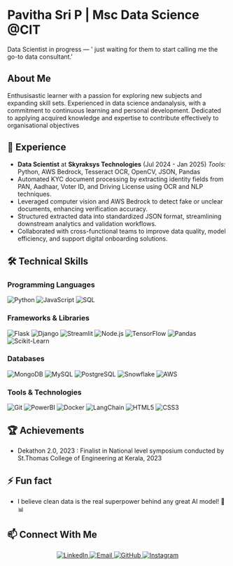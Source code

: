 # Pavitha Sri P | Msc Data Science @CIT
Data Scientist in progress — ' just waiting for them to start calling me the go-to data consultant.'

## About Me
Enthusisastic learner with a passion for exploring new subjects and expanding skill sets. Experienced in data science andanalysis, with a commitment to continuous learning and personal development. Dedicated to applying acquired knowledge and expertise to contribute effectively to organisational objectives

## 🔭 Experience
- **Data Scientist** at **Skyraksys Technologies**  (Jul 2024 - Jan 2025)
  *Tools:* Python, AWS Bedrock, Tesseract OCR, OpenCV, JSON, Pandas
- Automated KYC document processing by extracting identity fields from PAN, Aadhaar, Voter ID, and Driving License using OCR and NLP techniques.
- Leveraged computer vision and AWS Bedrock to detect fake or unclear documents, enhancing verification accuracy.
- Structured extracted data into standardized JSON format, streamlining downstream analytics and validation workflows.
- Collaborated with cross-functional teams to improve data quality, model efficiency, and support digital onboarding solutions.


## 🛠️ Technical Skills

### Programming Languages
![Python](https://img.shields.io/badge/-Python-3776AB?style=flat-square&logo=python&logoColor=white)
![JavaScript](https://img.shields.io/badge/-JavaScript-F7DF1E?style=flat-square&logo=javascript&logoColor=black)
![SQL](https://img.shields.io/badge/-SQL-4479A1?style=flat-square&logo=postgresql&logoColor=white)

### Frameworks & Libraries
![Flask](https://img.shields.io/badge/-Flask-000000?style=flat-square&logo=flask&logoColor=white)
![Django](https://img.shields.io/badge/-Django-092E20?style=flat-square&logo=django&logoColor=white)
![Streamlit](https://img.shields.io/badge/-Streamlit-FF4B4B?style=flat-square&logo=streamlit&logoColor=white)
![Node.js](https://img.shields.io/badge/-Node.js-339933?style=flat-square&logo=node.js&logoColor=white)
![TensorFlow](https://img.shields.io/badge/-TensorFlow-FF6F00?style=flat-square&logo=tensorflow&logoColor=white)
![Pandas](https://img.shields.io/badge/-Pandas-150458?style=flat-square&logo=pandas&logoColor=white)
![Scikit-Learn](https://img.shields.io/badge/-ScikitLearn-F7931E?style=flat-square&logo=scikit-learn&logoColor=white)

### Databases
![MongoDB](https://img.shields.io/badge/-MongoDB-47A248?style=flat-square&logo=mongodb&logoColor=white)
![MySQL](https://img.shields.io/badge/-MySQL-4479A1?style=flat-square&logo=mysql&logoColor=white)
![PostgreSQL](https://img.shields.io/badge/-PostgreSQL-336791?style=flat-square&logo=postgresql&logoColor=white)
![Snowflake](https://img.shields.io/badge/-Snowflake-29B5E8?style=flat-square&logo=snowflake&logoColor=white)
![AWS](https://img.shields.io/badge/-AWS-232F3E?style=flat-square&logo=amazon-aws&logoColor=white)

### Tools & Technologies
![Git](https://img.shields.io/badge/-Git-F05032?style=flat-square&logo=git&logoColor=white)
![PowerBI](https://img.shields.io/badge/-PowerBI-F2C811?style=flat-square&logo=power-bi&logoColor=black)
![Docker](https://img.shields.io/badge/-Docker-2496ED?style=flat-square&logo=docker&logoColor=white)
![LangChain](https://img.shields.io/badge/-LangChain-0081CB?style=flat-square&logo=chainlink&logoColor=white)
![HTML5](https://img.shields.io/badge/-HTML5-E34F26?style=flat-square&logo=html5&logoColor=white)
![CSS3](https://img.shields.io/badge/-CSS3-1572B6?style=flat-square&logo=css3&logoColor=white)

## 🏆 Achievements
- Dekathon 2.0, 2023 : Finalist in National level symposium conducted by St.Thomas College of Engineering at Kerala, 2023
  
## ⚡ Fun fact
- I believe clean data is the real superpower behind any great AI model! 🧼📊

## 📫 Connect With Me
<p align="center">
  <a href="https://linkedin.com/in/pavitha-sri-435936225" target="_blank">
    <img src="https://img.shields.io/badge/-LinkedIn-0077B5?style=for-the-badge&logo=linkedin&logoColor=white" alt="LinkedIn"/>
  </a>
  <a href="mailto:pavithasri63@gmail.com">
    <img src="https://img.shields.io/badge/-Email-D14836?style=for-the-badge&logo=gmail&logoColor=white" alt="Email"/>
  </a>
  <a href="https://github.com/pavitha16" target="_blank">
    <img src="https://img.shields.io/badge/-GitHub-181717?style=for-the-badge&logo=github&logoColor=white" alt="GitHub"/>
  </a>
  <a href="https://instagram.com/pa_vi.__" target="_blank">
    <img src="https://img.shields.io/badge/-Instagram-E4405F?style=for-the-badge&logo=instagram&logoColor=white" alt="Instagram"/>
  </a>
</p>
